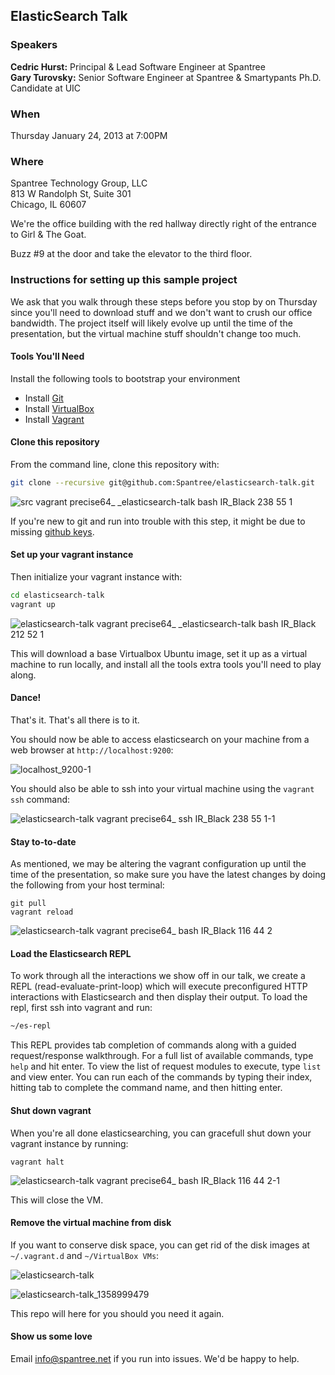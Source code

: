 ## ElasticSearch Talk

### Speakers
**Cedric Hurst:** Principal & Lead Software Engineer at Spantree  
**Gary Turovsky:** Senior Software Engineer at Spantree & Smartypants Ph.D. Candidate at UIC

### When

Thursday January 24, 2013 at 7:00PM

### Where

Spantree Technology Group, LLC  
813 W Randolph St, Suite 301  
Chicago, IL 60607

We're the office building with the red hallway directly right of the entrance to Girl & The Goat.

Buzz #9 at the door and take the elevator to the third floor.

### Instructions for setting up this sample project

We ask that you walk through these steps before you stop by on Thursday since you'll need to download stuff
and we don't want to crush our office bandwidth.  The project itself will likely evolve up until
the time of the presentation, but the virtual machine stuff shouldn't change too much.

#### Tools You'll Need

Install the following tools to bootstrap your environment

* Install [Git](https://help.github.com/articles/set-up-git)
* Install [VirtualBox](https://www.virtualbox.org/)
* Install [Vagrant](http://www.vagrantup.com/)

#### Clone this repository

From the command line, clone this repository with:

```bash
git clone --recursive git@github.com:Spantree/elasticsearch-talk.git
```

![src vagrant precise64_ _elasticsearch-talk bash IR_Black 238 55 1](https://f.cloud.github.com/assets/530343/91372/a8ba382e-659c-11e2-924e-1dec8536f9ad.png)

If you're new to git and run into trouble with this step, it might be due to missing 
[github keys](https://help.github.com/articles/generating-ssh-keys).

#### Set up your vagrant instance

Then initialize your vagrant instance with:

```bash
cd elasticsearch-talk
vagrant up
```

![elasticsearch-talk vagrant precise64_ _elasticsearch-talk bash IR_Black 212 52 1](https://f.cloud.github.com/assets/530343/91359/57051f12-659c-11e2-8a32-eca2d597691e.png)


This will download a base Virtualbox Ubuntu image, set it up as a virtual machine to run locally,
and install all the tools extra tools you'll need to play along.

#### Dance!

That's it.  That's all there is to it.

You should now be able to access elasticsearch on your machine from a web browser at `http://localhost:9200`:

![localhost_9200-1](https://f.cloud.github.com/assets/530343/91846/5535201a-65b0-11e2-9661-05801d1d4bbd.png)

You should also be able to ssh into your virtual machine using the `vagrant ssh` command:

![elasticsearch-talk vagrant precise64_ ssh IR_Black 238 55 1-1](https://f.cloud.github.com/assets/530343/91387/08a27828-659d-11e2-81bc-ea9facd46221.png)

#### Stay to-to-date

As mentioned, we may be altering the vagrant configuration up until the time of the presentation, so make sure you have 
the latest changes by doing the following from your host terminal:

```
git pull
vagrant reload
```

![elasticsearch-talk vagrant precise64_ bash IR_Black 116 44 2](https://f.cloud.github.com/assets/530343/92644/d63de4a4-65e6-11e2-8c68-22d4db4ecf9c.png)

#### Load the Elasticsearch REPL

To work through all the interactions we show off in our talk, we create a REPL (read-evaluate-print-loop) which will 
execute preconfigured HTTP interactions with Elasticsearch and then display their output.  To load the repl, first ssh 
into vagrant and run:

```bash
~/es-repl
```

This REPL provides tab completion of commands along with a guided request/response walkthrough.  For a full list of 
available commands, type `help` and hit enter. To view the list of request modules to execute, type `list` and view 
enter.  You can run each of the commands by typing their index, hitting tab to complete the command name, and then 
hitting enter.

#### Shut down vagrant

When you're all done elasticsearching, you can gracefull shut down your vagrant instance by running:

```
vagrant halt
```

![elasticsearch-talk vagrant precise64_ bash IR_Black 116 44 2-1](https://f.cloud.github.com/assets/530343/92646/fa12d092-65e6-11e2-9391-ffd039939874.png)

This will close the VM.

#### Remove the virtual machine from disk

If you want to conserve disk space, you can get rid of the disk images at `~/.vagrant.d` 
and `~/VirtualBox VMs`:

![elasticsearch-talk](https://f.cloud.github.com/assets/530343/92637/39ba1012-65e6-11e2-873f-3e756b54cd70.png)

![elasticsearch-talk_1358999479](https://f.cloud.github.com/assets/530343/92638/4fdf39e4-65e6-11e2-81bd-9d281d9fa412.png)

This repo will here for you should you need it again.

#### Show us some love

Email info@spantree.net if you run into issues.  We'd be happy to help.




